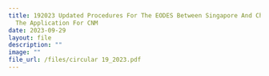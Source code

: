 ```yaml
---
title: 192023 Updated Procedures For The EODES Between Singapore And China And
  The Application For CNM
date: 2023-09-29
layout: file
description: ""
image: ""
file_url: /files/circular 19_2023.pdf
---
```

